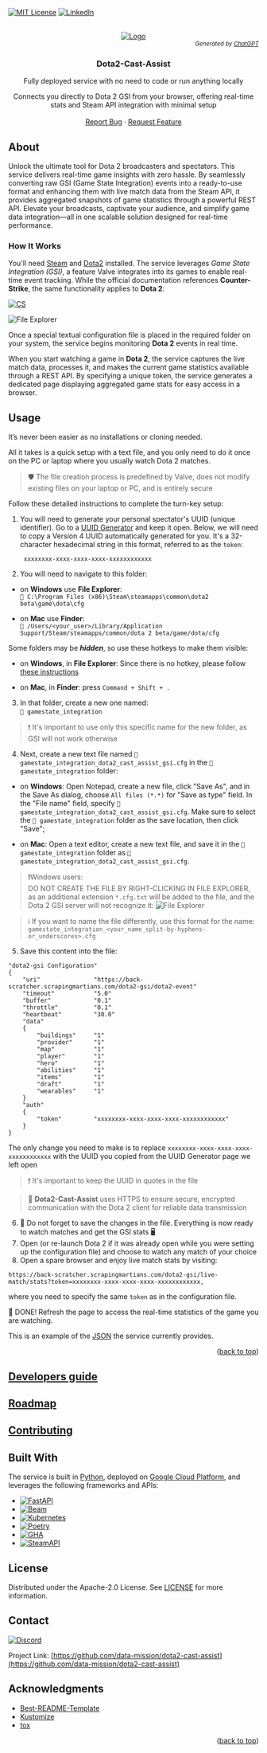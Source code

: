 <a id="readme-top"></a>

[![MIT License][license-shield]][license-url]
[![LinkedIn][linkedin-shield]][linkedin-url]
 

<!-- PROJECT LOGO -->
<br />
<div align="center">
  <a href="https://github.com/data-mission/dota2-cast-assist">
    <img src="images/logo.png" alt="Logo">
  </a>
  <div style="text-align: right;">
    <sub><i>Generated by <a href="https://chatgpt.com/"target="_blank">ChatGPT</a></i></sub>
  </div>

  <h3 align="center">Dota2-Cast-Assist</h3>

  <p align="center">
    Fully deployed service with no need to code or run anything locally
  <p align="center">
    Connects you directly to Dota 2 GSI from your browser, offering real-time stats and Steam API integration with minimal setup
    <br />
    <br />
    <a href="https://github.com/data-mission/dota2-cast-assist/issues/new?labels=bug&template=bug-report.md">Report Bug</a>
    ·
    <a href="https://github.com/data-mission/dota2-cast-assist/issues/new?labels=enhancement&template=feature-request.md">Request Feature</a>
  </p>
</div>


## About

Unlock the ultimate tool for Dota 2 broadcasters and spectators. This 
service delivers real-time game insights with zero hassle. By seamlessly 
converting raw GSI (Game State Integration) events into a ready-to-use 
format and enhancing them with live match data from the Steam API, it 
provides aggregated snapshots of game statistics through a powerful REST API. 
Elevate your broadcasts, captivate your audience, and simplify game data 
integration—all in one scalable solution designed for real-time performance.

### How It Works
You'll need [Steam](https://store.steampowered.com/) 
and [Dota2](https://store.steampowered.com/app/570/Dota_2/) installed. The 
service leverages *Game State Integration (GSI)*, a feature Valve integrates 
into its games to enable real-time event tracking. While the official 
documentation references **Counter-Strike**, the same functionality applies to 
**Dota 2**: 

[![CS][cs]][cs-url]

<img src="images/how_it_works.png" alt="File Explorer">

Once a special textual configuration file 
is placed in the required folder on your system, the service begins 
monitoring **Dota 2** events in real time.

When you start watching a game in **Dota 2**, the service captures the live 
match data, processes it, and makes the current game statistics available 
through a REST API. By specifying a unique token, the service generates a 
dedicated page displaying aggregated game stats for easy access in a browser.

## Usage
It’s never been easier as no installations or cloning needed.

All it takes is a quick setup with a text file, and you only need to do it 
once on the PC or laptop where you usually watch Dota 2 matches.

> 🛡 The file creation process is predefined by Valve, does not modify existing 
> files on your laptop or PC, and is entirely secure

Follow these detailed instructions to complete the turn-key setup:

1. You will need to generate your personal spectator's UUID (unique identifier).
Go to a [UUID Generator](https://www.uuidgenerator.net/version4) and keep it 
   open. Below, we will need to copy a Version 4 UUID automatically 
   generated for you. It's a 32-character hexadecimal string in this format, 
   referred to as the `token`:
   ```text
    xxxxxxxx-xxxx-xxxx-xxxx-xxxxxxxxxxxx
    ```

2. You will need to navigate to this folder:
- on **Windows** use **File Explorer**:  
  `📁 C:\Program Files (x86)\Steam\steamapps\common\dota2 beta\game\dota\cfg`


- on **Mac** use **Finder**:  
  `📁 /Users/<your_user>/Library/Application 
Support/Steam/steamapps/common/dota 2 beta/game/dota/cfg`

Some folders may be _**hidden**_, so use these hotkeys to make them visible:
- on **Windows**, in **File Explorer**: Since there is no hotkey, please 
  follow [these instructions](https://support.microsoft.com/en-us/windows/show-hidden-files-0320fe58-0117-fd59-6851-9b7f9840fdb2)


- on **Mac**, in **Finder**: press `Command + Shift + .`

3. In that folder, create a new one named:  
`📁 gamestate_integration`
> ❗ It's important to use only this specific name for the new folder, as GSI 
> will not work otherwise

4. Next, create a new text file named 
`📄 gamestate_integration_dota2_cast_assist_gsi.cfg` in the `📁 gamestate_integration` folder:
- on **Windows**: Open Notepad, create a new file, click "Save As", and in the 
   Save As dialog, choose `All files (*.*)` for "Save as type" field. In the 
  "File name" field, specify `📄 gamestate_integration_dota2_cast_assist_gsi.cfg`. 
  Make sure to select the `📁 gamestate_integration` folder as the save 
  location, 
  then click "Save";


- on **Mac**: Open a text editor, create a new text file, and save it in the 
  `📁 gamestate_integration` folder as `📄 gamestate_integration_dota2_cast_assist_gsi.cfg`.

> ❗Windows users:  
> DO NOT CREATE THE FILE BY RIGHT-CLICKING IN FILE EXPLORER, 
> as an additional extension `*.cfg.txt` will be added to the file, and the 
> Dota 2 GSI server will not recognize it:
> <img src="images/win_file_explorer_dont_create_using_right_click.png" alt="File Explorer">


> ℹ️  If you want to name the file differently, use this format for the name: 
   `gamestate_integration_<your_name_split-by-hyphens-or_underscores>.cfg`

5. Save this content into the file:
```text
"dota2-gsi Configuration"
{
    "uri"               "https://back-scratcher.scrapingmartians.com/dota2-gsi/dota2-event"
    "timeout"           "5.0"
    "buffer"            "0.1"
    "throttle"          "0.1"
    "heartbeat"         "30.0"
    "data"
    {
        "buildings"     "1"
        "provider"      "1"
        "map"           "1"
        "player"        "1"
        "hero"          "1"
        "abilities"     "1"
        "items"         "1"
        "draft"         "1"
        "wearables"     "1"
    }
    "auth"
    {
        "token"         "xxxxxxxx-xxxx-xxxx-xxxx-xxxxxxxxxxxx"
    }
}
```
The only change you need to make is to replace
`xxxxxxxx-xxxx-xxxx-xxxx-xxxxxxxxxxxx` with the UUID you copied from the 
UUID Generator page we left open
> ❗ It's important to keep the UUID in quotes in the file

> 🔐 **Dota2-Cast-Assist** uses HTTPS to ensure secure, encrypted communication 
> with the Dota 2 client for reliable data transmission

6. 💾 Do not forget to save the changes in the file. Everything 
   is now ready to watch matches and get the GSI stats 🖥️
7. Open (or re-launch Dota 2 if it was already open while you were setting 
   up the configuration file) and choose to watch any match of your choice
8. Open a spare browser and enjoy live match stats by visiting:
```text
https://back-scratcher.scrapingmartians.com/dota2-gsi/live-match/stats?token=xxxxxxxx-xxxx-xxxx-xxxx-xxxxxxxxxxxx,
```
where you need to specify the same `token` as in the configuration file.

🎉 DONE! Refresh the page to access the real-time statistics of the game you 
are watching.

This is an example of the [JSON](./app/templates/example_stats.json) the service currently provides.

<p align="right">(<a href="#readme-top">back to top</a>)</p>


## [Developers guide](DEVELOPERS.md)

## [Roadmap](ROADMAP.md)

## [Contributing](CONTRIBUTING.md)


## Built With

The service is built in [Python](https://www.python.org/), deployed on 
[Google Cloud Platform](https://cloud.google.com/), and 
leverages the following frameworks and APIs:

* [![FastAPI][fastapi]][fastapi-url]
* [![Beam][beam]][beam-url]
* [![Kubernetes][k8s]][k8s-url]
* [![Poetry][poetry]][poetry-url]
* [![GHA][gha]][gha-url]
* [![SteamAPI][steamapi]][steamapi-url]



<!-- LICENSE -->
## License

Distributed under the Apache-2.0 License. See [LICENSE](LICENSE) for more 
information.


<!-- CONTACT -->
## Contact

[![Discord][discord]][discord-url]

Project Link: [https://github.com/data-mission/dota2-cast-assist](https://github.com/data-mission/dota2-cast-assist)


<!-- ACKNOWLEDGMENTS -->
## Acknowledgments

* [Best-README-Template](https://github.com/othneildrew/Best-README-Template)
* [Kustomize](https://kustomize.io/)
* [tox](https://tox.wiki/)

<p align="right">(<a href="#readme-top">back to top</a>)</p>



<!-- MARKDOWN LINKS & IMAGES -->
<!-- https://www.markdownguide.org/basic-syntax/#reference-style-links -->
[license-shield]: https://img.shields.io/github/license/data-mission/dota2-cast-assist.svg?style=for-the-badge
[license-url]: https://github.com/data-mission/dota2-cast-assist/blob/main/LICENSE

[linkedin-shield]: https://img.shields.io/badge/-LinkedIn-blue.svg?style=for-the-badge&logo=linkedin&colorB=blue
[linkedin-url]: https://www.linkedin.com/in/ryzhkovvlad

[fastapi]: https://img.shields.io/badge/FastAPI-009688?style=for-the-badge&logo=fastapi&logoColor=white
[fastapi-url]: https://fastapi.tiangolo.com/

[beam]: https://img.shields.io/badge/Apache%20Beam-FFA500?style=for-the-badge&logo=apache&logoColor=FFD700
[beam-url]: https://beam.apache.org/

[k8s]: https://img.shields.io/badge/Kubernetes-326CE5?style=for-the-badge&logo=kubernetes&logoColor=white
[k8s-url]: https://kubernetes.io/

[poetry]: https://img.shields.io/badge/Poetry-60A5FA?style=for-the-badge&logo=poetry&logoColor=white
[poetry-url]: https://python-poetry.org/

[gha]: https://img.shields.io/badge/GitHub%20Actions-2A2A2A?style=for-the-badge&logo=githubactions&logoColor=white
[gha-url]: https://github.com/features/actions

[gcloud]: https://img.shields.io/badge/Google%20Cloud-4285F4?style=for-the-badge&logo=googlecloud&logoColor=white
[gcloud-url]: https://console.cloud.google.com/

[python]: https://img.shields.io/badge/Python-3776AB?style=for-the-badge&logo=python&logoColor=white
[python-url]: https://www.python.org/

[steamapi]: https://img.shields.io/badge/Steam%20API-294172?style=for-the-badge&logo=steam&logoColor=white
[steamapi-url]: https://steamcommunity.com/dev/apikey

[cs]: https://img.shields.io/badge/Counter--Strike%20GSI-000000?style=for-the-badge&logo=counter-strike&logoColor=white
[cs-url]: https://developer.valvesoftware.com/wiki/Counter-Strike:_Global_Offensive_Game_State_Integration

[discord]: https://img.shields.io/badge/Discord-5865F2?style=for-the-badge&logo=discord&logoColor=white
[discord-url]: https://discord.gg/9xCccyGF
